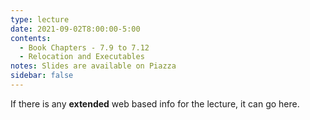 ```yaml
---
type: lecture
date: 2021-09-02T8:00:00-5:00
contents:
  - Book Chapters - 7.9 to 7.12
  - Relocation and Executables
notes: Slides are available on Piazza 
sidebar: false
---
```


If there is any **extended** web based info for the lecture, it can go here.